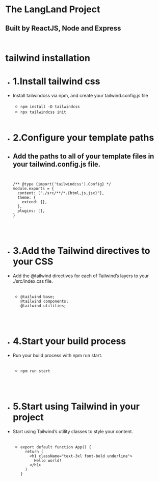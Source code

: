 # The LangLand Project

## Built by ReactJS, Node and Express<br/><br/>

# tailwind installation

- # 1.Install tailwind css
- Install tailwindcss via npm, and create your tailwind.config.js file<br/><br/>
  - `npm install -D tailwindcss`
  - `npx tailwindcss init`<br/><br/>
- # 2.Configure your template paths
- ## Add the paths to all of your template files in your tailwind.config.js file.<br/><br/>
  ```
  /** @type {import('tailwindcss').Config} */
  module.exports = {
    content: ["./src/**/*.{html,js,jsx}"],
    theme: {
      extend: {},
    },
    plugins: [],
  }
  ```

<br/><br/>

- # 3.Add the Tailwind directives to your CSS
- Add the @tailwind directives for each of Tailwind’s layers to your ./src/index.css file.<br/><br/>
  - ```
    @tailwind base;
    @tailwind components;
    @tailwind utilities;
    ```

<br/><br/>

- # 4.Start your build process
- Run your build process with npm run start.<br/><br/>
  - ```
    npm run start
    ```

<br/><br/>

- # 5.Start using Tailwind in your project
- Start using Tailwind’s utility classes to style your content.<br/><br/>

  - ```
    export default function App() {
      return (
        <h1 className="text-3xl font-bold underline">
          Hello world!
        </h1>
      )
    }
    ```

<br/><br/>
